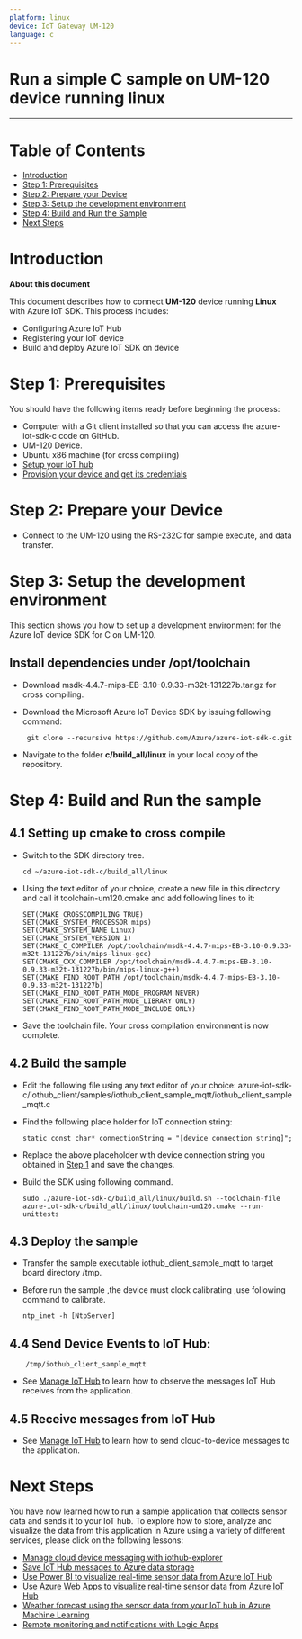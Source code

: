 ```yaml
---
platform: linux
device: IoT Gateway UM-120
language: c
---
```


Run a simple C sample on UM-120 device running linux
===
---

# Table of Contents

-   [Introduction](#Introduction)
-   [Step 1: Prerequisites](#Prerequisites)
-   [Step 2: Prepare your Device](#PrepareDevice)
-   [Step 3: Setup the development environment][setup-devbox-linux]
-   [Step 4: Build and Run the Sample](#Build)
-   [Next Steps](#NextSteps)

<a name="Introduction"></a>
# Introduction

**About this document**

This document describes how to connect **UM-120** device running **Linux** with Azure IoT SDK. This process includes:
-   Configuring Azure IoT Hub
-   Registering your IoT device
-   Build and deploy Azure IoT SDK on device

<a name="Prerequisites"></a>
# Step 1: Prerequisites

You should have the following items ready before beginning the process:
-   Computer with a Git client installed so that you can access the azure-iot-sdk-c code on GitHub.
-   UM-120 Device.
-   Ubuntu x86 machine (for cross compiling) 
-   [Setup your IoT hub][lnk-setup-iot-hub]
-   [Provision your device and get its credentials][lnk-manage-iot-hub]

<a name="PrepareDevice"></a>
# Step 2: Prepare your Device
-  Connect to the UM-120 using the RS-232C for sample execute, and data transfer.

<a name="Setup"></a>
# Step 3: Setup the development environment

This section shows you how to set up a development environment for the Azure IoT device SDK for C on UM-120.

## Install dependencies under /opt/toolchain

-   Download msdk-4.4.7-mips-EB-3.10-0.9.33-m32t-131227b.tar.gz  for cross compiling.

-  Download the Microsoft Azure IoT Device SDK by issuing following command:

        git clone --recursive https://github.com/Azure/azure-iot-sdk-c.git

-   Navigate to the folder **c/build_all/linux** in your local copy of the repository.

<a name="Build"></a>
# Step 4: Build and Run the sample

## 4.1 Setting up cmake to cross compile

-   Switch to the SDK directory tree.

    ```
    cd ~/azure-iot-sdk-c/build_all/linux
    ```

-   Using the text editor of your choice, create a new file in this directory and call it toolchain-um120.cmake and add following lines to it:

    ```
	SET(CMAKE_CROSSCOMPILING TRUE)
	SET(CMAKE_SYSTEM_PROCESSOR mips)
	SET(CMAKE_SYSTEM_NAME Linux)
	SET(CMAKE_SYSTEM_VERSION 1)
	SET(CMAKE_C_COMPILER /opt/toolchain/msdk-4.4.7-mips-EB-3.10-0.9.33-m32t-131227b/bin/mips-linux-gcc)
	SET(CMAKE_CXX_COMPILER /opt/toolchain/msdk-4.4.7-mips-EB-3.10-0.9.33-m32t-131227b/bin/mips-linux-g++)
	SET(CMAKE_FIND_ROOT_PATH /opt/toolchain/msdk-4.4.7-mips-EB-3.10-0.9.33-m32t-131227b)
	SET(CMAKE_FIND_ROOT_PATH_MODE_PROGRAM NEVER) 
	SET(CMAKE_FIND_ROOT_PATH_MODE_LIBRARY ONLY) 
	SET(CMAKE_FIND_ROOT_PATH_MODE_INCLUDE ONLY)
    ```

-   Save the toolchain file. Your cross compilation environment is now complete.

## 4.2 Build the sample

-   Edit the following file using any text editor of your choice:
        azure-iot-sdk-c/iothub_client/samples/iothub_client_sample_mqtt/iothub_client_sample_mqtt.c

-   Find the following place holder for IoT connection string:

        static const char* connectionString = "[device connection string]";

-   Replace the above placeholder with device connection string you obtained in [Step 1](#Prerequisites) and save the changes.

-   Build the SDK using following command.

    ```
    sudo ./azure-iot-sdk-c/build_all/linux/build.sh --toolchain-file azure-iot-sdk-c/build_all/linux/toolchain-um120.cmake --run-unittests
    ```

## 4.3 Deploy the sample

-   Transfer the sample executable iothub_client_sample_mqtt to target board directory /tmp.

-   Before run the sample ,the device must clock calibrating ,use following command to calibrate.

        ntp_inet -h [NtpServer]

## 4.4 Send Device Events to IoT Hub:

        /tmp/iothub_client_sample_mqtt

-   See [Manage IoT Hub][lnk-manage-iot-hub] to learn how to observe the messages IoT Hub receives from the application.

## 4.5 Receive messages from IoT Hub

-   See [Manage IoT Hub][lnk-manage-iot-hub] to learn how to send cloud-to-device messages to the application.


<a name="NextSteps"></a>
# Next Steps

You have now learned how to run a sample application that collects sensor data and sends it to your IoT hub. To explore how to store, analyze and visualize the data from this application in Azure using a variety of different services, please click on the following lessons:

-   [Manage cloud device messaging with iothub-explorer]
-   [Save IoT Hub messages to Azure data storage]
-   [Use Power BI to visualize real-time sensor data from Azure IoT Hub]
-   [Use Azure Web Apps to visualize real-time sensor data from Azure IoT Hub]
-   [Weather forecast using the sensor data from your IoT hub in Azure Machine Learning]
-   [Remote monitoring and notifications with Logic Apps]   

[Manage cloud device messaging with iothub-explorer]: https://docs.microsoft.com/en-us/azure/iot-hub/iot-hub-explorer-cloud-device-messaging
[Save IoT Hub messages to Azure data storage]: https://docs.microsoft.com/en-us/azure/iot-hub/iot-hub-store-data-in-azure-table-storage
[Use Power BI to visualize real-time sensor data from Azure IoT Hub]: https://docs.microsoft.com/en-us/azure/iot-hub/iot-hub-live-data-visualization-in-power-bi
[Use Azure Web Apps to visualize real-time sensor data from Azure IoT Hub]: https://docs.microsoft.com/en-us/azure/iot-hub/iot-hub-live-data-visualization-in-web-apps
[Weather forecast using the sensor data from your IoT hub in Azure Machine Learning]: https://docs.microsoft.com/en-us/azure/iot-hub/iot-hub-weather-forecast-machine-learning
[Remote monitoring and notifications with Logic Apps]: https://docs.microsoft.com/en-us/azure/iot-hub/iot-hub-monitoring-notifications-with-azure-logic-apps
[setup-devbox-linux]: https://github.com/Azure/azure-iot-sdk-c/blob/master/doc/devbox_setup.md
[lnk-setup-iot-hub]: ../setup_iothub.md
[lnk-manage-iot-hub]: ../manage_iot_hub.md

